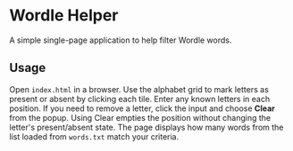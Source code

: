 # Wordle Helper

A simple single-page application to help filter Wordle words.

## Usage

Open `index.html` in a browser. Use the alphabet grid to mark letters as present or absent by clicking each tile. Enter any known letters in each position. If you need to remove a letter, click the input and choose **Clear** from the popup. Using Clear empties the position without changing the letter's present/absent state. The page displays how many words from the list loaded from `words.txt` match your criteria.
